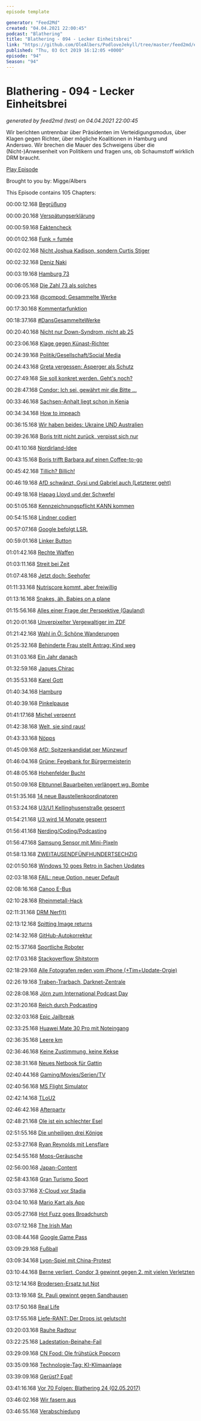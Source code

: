 ```yaml
---
episode template

generator: "Feed2Md"
created: "04.04.2021 22:00:45"
podcast: "Blathering"
title: "Blathering - 094 - Lecker Einheitsbrei"
link: "https://github.com/OleAlbers/PodloveJekyll/tree/master/feed2md/example/export/seasons/4/2019/10/Blathering - 094 - Lecker Einheitsbrei.md"
published: "Thu, 03 Oct 2019 16:12:05 +0000"
episode: "94"
Season: "94"
---
```


# Blathering - 094 - Lecker Einheitsbrei
_generated by feed2md (test) on 04.04.2021 22:00:45_

Wir berichten untrennbar über Präsidenten im Verteidigungsmodus, über Klagen gegen Richter, über mögliche Koalitionen in Hamburg und Anderswo. Wir brechen die Mauer des Schweigens über die (Nicht-)Anwesenheit von Politikern und fragen uns, ob Schaumstoff wirklich DRM braucht.

[Play Episode](https://www.blathering.de/podlove/file/954/s/feed/c/mp3/blathering_094.mp3)

Brought to you by: Migge/Albers

This Episode contains 105 Chapters:


00:00:12.168 [Begrüßung]()

00:00:20.168 [Verspätungserklärung](https://twitter.com/blathering_pod/status/1178926445088985088)

00:00:59.168 [Faktencheck]()

00:01:02.168 [Funk = fumée](https://de.pons.com/%C3%BCbersetzung/franz%C3%B6sisch-deutsch/fum%C3%A9e)

00:02:02.168 [Nicht Joshua Kadison, sondern Curtis Stiger](https://de.wikipedia.org/wiki/Curtis_Stigers)

00:02:32.168 [Deniz Naki](https://de.wikipedia.org/wiki/Deniz_Naki)

00:03:19.168 [Hamburg 73](https://www.hamburg73.de/)

00:06:05.168 [Die Zahl 73 als solches](http://spektrograph.com/die-entdeckung-der-sheldon-primzahlen/)

00:09:23.168 [@compod: Gesammelte Werke](https://twitter.com/search?q=(from%3Acompod)%20(%40blathering_pod)%20until%3A2019-10-03%20since%3A2019-09-25&src=typed_query&f=live)

00:17:30.168 [Kommentarfunktion](http://joernschaar.de/)

00:18:37.168 [#DansGesammelteWerke](https://twitter.com/search?q=(from%3Aevildanwallace)%20(%40blathering_pod)%20until%3A2019-10-03%20since%3A2019-09-25&src=typed_query&f=live)

00:20:40.168 [Nicht nur Down-Syndrom, nicht ab 25](https://www.spiegel.de/gesundheit/diagnose/bluttest-auf-downsyndrom-die-vor-und-nachteile-des-praena-tests-a-1262249.html)

00:23:06.168 [Klage gegen Künast-Richter](https://www.ckb-anwaelte.de/strafanzeige-wegen-des-verdachtes-der-rechtsbeugung-gegen-berliner-richter-im-fall-kuenast-eingereicht/)

00:24:39.168 [Politik/Gesellschaft/Social Media]()

00:24:43.168 [Greta vergessen: Asperger als Schutz](https://www.zdf.de/nachrichten/heute/greta-thunberg-interview-auslandsjournal-100.html)

00:27:49.168 [Sie soll konkret werden. Geht's noch?](https://www.zeit.de/politik/ausland/2019-09/vereinte-nationen-angela-merkel-greta-thunberg-emmanuel-macron)

00:28:47.168 [Condor: Ich sei, gewährt mir die Bitte …](https://de.wikipedia.org/wiki/Die_B%C3%BCrgschaft)

00:33:46.168 [Sachsen-Anhalt liegt schon in Kenia](https://www.spiegel.de/politik/deutschland/regierung-in-brandenburg-und-sachsen-kenia-koalition-in-sachsen-anhalt-hat-es-schwer-a-1289062.html)

00:34:34.168 [How to impeach](https://twitter.com/RBReich/status/1176619262682619904)

00:36:15.168 [Wir haben beides: Ukraine UND Australien](https://taz.de/Neue-Vorwuerfe-gegen-Donald-Trump/!5630822/)

00:39:26.168 [Boris tritt nicht zurück, verpisst sich nur](https://www.spiegel.de/politik/ausland/boris-johnson-schwester-rachel-johnson-wirft-ihm-geschmacklose-rhetorik-vor-a-1288882.html)

00:41:10.168 [Nordirland-Idee](https://www.tagesschau.de/ausland/brexit-irland-107.html)

00:43:15.168 [Boris trifft Barbara auf einen Coffee-to-go](https://www.buzzfeed.com/emilyashton/disposable-cup-boris-johnson)

00:45:42.168 [Tillich? Billich!](https://www.spiegel.de/wirtschaft/unternehmen/stanislaw-tillich-sachsens-ex-regierungschef-wird-mibrag-aufsichtsratschef-a-1288442-amp.html)

00:46:19.168 [AfD schwänzt, Gysi und Gabriel auch (Letzterer geht)](https://www.tagesschau.de/investigativ/kontraste/bundestag-abgeordnete-103.html)

00:49:18.168 [Hapag Lloyd und der Schwefel](https://www.hamburg1.de/nachrichten/42244/Erhebliche_Mehrkosten_fuer_Hapag_Lloyd.html)

00:51:05.168 [Kennzeichnungspflicht KANN kommen](https://taz.de/Kennzeichnungspflicht-fuer-Polizisten/!5626557/)

00:54:15.168 [Lindner codiert](https://web.archive.org/web/20190926064907/https://threadreaderapp.com/thread/1177087421990744064.html)

00:57:07.168 [Google befolgt LSR.](https://www.heise.de/newsticker/meldung/Leistungsschutzrecht-Google-streicht-Snippets-statt-zu-zahlen-4539389.html)

00:59:01.168 [Linker Button](https://taz.de/Linke-wegen-Antifa-Button-geruegt/!5630437/)

01:01:42.168 [Rechte Waffen](https://taz.de/Waffenfunde-bei-Rechtsextremen/!5625412/)

01:03:11.168 [Streit bei Zeit](https://threadreaderapp.com/thread/1177976249580437505.html)

01:07:48.168 [Jetzt doch: Seehofer](https://www.deutschlandfunk.de/der-tag-der-herzliche-horst.3415.de.html?dram:article_id=459818)

01:11:33.168 [Nutriscore kommt, aber freiwillig](https://www.verbraucherzentrale.de/wissen/lebensmittel/kennzeichnung-und-inhaltsstoffe/entscheidung-fuer-den-nutriscore-naehrwertkennzeichnung-kommt-2020-36561)

01:13:16.168 [Snakes, äh, Babies on a plane](https://www.theguardian.com/world/2019/sep/27/babies-on-a-plane-japan-airlines-unveils-tool-to-tackle-horror-of-screaming-infants)

01:15:56.168 [Alles einer Frage der Perspektive (Gauland)](https://twitter.com/WitzigWeil/status/1177619297000144898)

01:20:01.168 [Unverpixelter Vergewaltiger im ZDF]()

01:21:42.168 [Wahl in Ö: Schöne Wanderungen](https://www.derstandard.at/story/2000109137596/die-waehlerstromanalyse-wie-die-stimmen-gewandert-sind)

01:25:32.168 [Behinderte Frau stellt Antrag: Kind weg](https://www.ardmediathek.de/ard/player/Y3JpZDovL2JyLmRlL3ZpZGVvL2NlZjlkNTRhLTFlNjUtNDMzNy04OWQzLTVkMDFlM2E1ZjBhMg/)

01:31:03.168 [Ein Jahr danach](https://www.tagesschau.de/ausland/khashoggi-283.html)

01:32:59.168 [Jaques Chirac](https://de.wikipedia.org/wiki/Jacques_Chirac)

01:35:53.168 [Karel Gott](https://de.wikipedia.org/wiki/Karel_Gott)

01:40:34.168 [Hamburg]()

01:40:39.168 [Pinkelpause]()

01:41:17.168 [Michel verpennt](https://taz.de/Rechtsextremer-Aufmarsch-in-Hamburg/!5625366/)

01:42:38.168 [Welt, sie sind raus!](http://web.archive.org/web/20191001090419/https://www.abendblatt.de/hamburg/article227239681/Axel-Springer-Kuerzungen-Welt-Hamburg-Journalismus-Medien.html)

01:43:33.168 [Nöpps](https://de.wikipedia.org/wiki/N%C3%B6pps)

01:45:09.168 [AfD: Spitzenkandidat per Münzwurf](https://www.hamburg1.de/nachrichten/42272/Dirk_Nockemann_ist_AfD_Spitzenkandidat.html)

01:46:04.168 [Grüne: Fegebank for Bürgermeisterin](https://www.hamburg1.de/nachrichten/42273/Katharina_Fegebank_will_Erste_Buergermeisterin_werden.html)

01:48:05.168 [Hohenfelder Bucht](https://www.hamburg1.de/nachrichten/42216/Umgestaltung_der_Hohenfelder_Bucht.html)

01:50:09.168 [Elbtunnel Bauarbeiten verlängert wg. Bombe]()

01:51:35.168 [14 neue Baustellenkoordinatoren](https://www.hamburg1.de/nachrichten/42220/14_Baustellenkoordinatoren_vorgestellt.html)

01:53:24.168 [U3/U1 Kellinghusenstraße gesperrt](https://www.hamburg1.de/nachrichten/42231/Sperrung_der_U1_und_U3_am_Wochenende.html)

01:54:21.168 [U3 wird 14 Monate gesperrt](https://www.ndr.de/nachrichten/hamburg/U3-14-Monate-Sanierung-ab-naechstem-Herbst,ubahn584.html)

01:56:41.168 [Nerding/Coding/Podcasting]()

01:56:47.168 [Samsung Sensor mit Mini-Pixeln](https://www.golem.de/news/smartphones-samsung-stellt-kompakten-kamerasensor-mit-kleinen-pixeln-vor-1909-144047.html)

01:58:13.168 [ZWEITAUSENDFÜNFHUNDERTSECHZIG](https://www.zdnet.de/88369685/xiaomi-mi-mix-alpha-mit-rundum-bildschirm-kostet-2560-euro/)

02:01:50.168 [Windows 10 goes Retro in Sachen Updates](https://www.golem.de/news/microsoft-windows-10-bringt-optionale-updates-aus-windows-7-zurueck-1909-144049.html)

02:03:18.168 [FAIL: neue Option, neuer Default](https://windowsunited.de/ausschneiden-und-skizzieren-jetzt-mit-multi-window-unterstuetzung/)

02:08:16.168 [Canoo E-Bus](https://www.spiegel.de/auto/aktuell/canoo-ex-bmw-entwickler-stellt-elektro-bulli-vor-a-1288935.html)

02:10:28.168 [Rheinmetall-Hack](https://www.wz.de/nrw/hacker-stoeren-autozulieferer-produktion-bei-rheinmetall_aid-46122085)

02:11:31.168 [DRM Nerf(t)](https://www.golem.de/news/hasbro-neue-nerf-guns-haben-wohl-kopierschutz-integriert-1909-144044.html)

02:13:12.168 [Spitting Image returns](https://www.theguardian.com/tv-and-radio/2019/sep/28/spitting-image-returns-chaotic-times-trump-putin-zuckerberg)

02:14:32.168 [GitHub-Autokorrektur](https://twitter.com/stammtischphilo/status/1177964603927609349)

02:15:37.168 [Sportliche Roboter](https://www.youtube.com/watch?v=_sBBaNYex3E)

02:17:03.168 [Stackoverflow Shitstorm](https://stackoverflow.blog/)

02:18:29.168 [Alle Fotografen reden vom iPhone (+Tim+Update-Orgie)](https://youtu.be/PEjF8Ny4hHg)

02:26:19.168 [Traben-Trarbach, Darknet-Zentrale](https://www.zeit.de/digital/2019-09/darknet-cyberbunker-cyberverbrechen-mosel/komplettansicht)

02:28:08.168 [Jörn zum International Podcast Day](http://www.meine-url-ist-laenger-als-deine.de/?podcast=jsfp244-wie-lang-ist-ein-podcast)

02:31:20.168 [Reich durch Podcasting](https://twitter.com/stammtischphilo/status/1178418006352945152)

02:32:03.168 [Epic Jailbreak](https://www.theverge.com/2019/9/27/20886835/iphone-exploit-checkm8-axi0mx-security-flaw-vunerability-jailbreak-permanent-bootrom-ios)

02:33:25.168 [Huawei Mate 30 Pro mit Noteingang](https://www.derstandard.at/story/2000109351970/mate-30-sicherheitsforscher-findet-geheime-hintertuer-im-huawei-smartphone)

02:36:35.168 [Leere km]()

02:36:46.168 [Keine Zustimmung, keine Kekse](https://www.heise.de/newsticker/meldung/EuGH-Keine-Cookies-ohne-Zustimmung-4543630.html)

02:38:31.168 [Neues Netbook für Gattin](https://www.medion.com/de/shop/p/convertible-notebooks-medion-akoya-e2228t-intel-atom-x5-z8300-windows-10-home-29-5-cm-11-6-fhd-touch-display-64-gb-flash-4-gb-ram-convertible-notebook-b-ware--30023449B)

02:40:44.168 [Gaming/Movies/Serien/TV]()

02:40:56.168 [MS Flight Simulator](https://www.heise.de/newsticker/meldung/Flight-Simulator-2020-Next-Gen-Simulation-dank-Cloud-Petabytes-4544730.html)

02:42:14.168 [TLoU2](https://twitter.com/stammtischphilo/status/1176909937987002375)

02:46:42.168 [Afterparty](https://twitter.com/stammtischphilo/status/1176926939354927104)

02:48:21.168 [Ole ist ein schlechter Esel](https://twitter.com/stammtischphilo/status/1178388341127106563)

02:51:55.168 [Die unheiligen drei Könige](https://www.theguardian.com/film/2019/oct/01/three-kings-at-20-david-o-russell)

02:53:27.168 [Ryan Reynolds mit Lensflare](https://twitter.com/stammtischphilo/status/1179083886216798209)

02:54:55.168 [Mops-Geräusche](https://www.gamebyte.com/a-pug-has-been-hired-by-343-industries-to-make-alien-sounds-for-halo-infinite/)

02:56:00.168 [Japan-Content](https://twitter.com/stammtischphilo/status/1179148183269720066)

02:58:43.168 [Gran Turismo Sport](https://www.gran-turismo.com/de/products/gtsport/)

03:03:37.168 [X-Cloud vor Stadia](https://www.golem.de/news/project-xcloud-microsoft-testet-spielestreaming-ab-oktober-2019-1909-144085.html)

03:04:10.168 [Mario Kart als App](https://www.golem.de/news/mario-kart-tour-im-test-fahrgeschaeft-mit-spassbremse-1909-144112.html)

03:05:27.168 [Hot Fuzz goes Broadchurch](https://twitter.com/TheAVClub/status/1099884478808408065)

03:07:12.168 [The Irish Man](https://www.youtube.com/watch?v=WHXxVmeGQUc)

03:08:44.168 [Google Game Pass](https://www.golem.de/news/spieleabo-google-play-pass-auf-android-eroeffnet-1909-144045.html)

03:09:29.168 [Fußball]()

03:09:34.168 [Lyon-Spiel mit China-Protest](https://twitter.com/101ULTRAS/status/1177980206956580864)

03:10:44.168 [Berne verliert, Condor 3 gewinnt gegen 2. mit vielen Verletzten](http://www.fussball.de/spiel/willinghusen-1-condor-3/-/spiel/027I7R1OAK000000VS5489B4VU9HDBC9#!/)

03:12:14.168 [Brodersen-Ersatz tut Not](https://www.tag24.de/amp/svend-brodersen-fc-st-pauli-schluesselbeinbruch-verletzung-monatelanger-ausfall-operation-1231334)

03:13:19.168 [St. Pauli gewinnt gegen Sandhausen](https://www.stefangroenveld.de/2019/souveraen-gewonnen-2/)

03:17:50.168 [Real Life]()

03:17:55.168 [Liefe-RANT: Der Drops ist gelutscht]()

03:20:03.168 [Rauhe Radtour](https://twitter.com/stammtischphilo/status/1177938322230042624)

03:22:25.168 [Ladestation-Beinahe-Fail](https://www.winsim.de/vB/faq/search?search=Sperre+von+Service-Diensten+von+Drittanbieter)

03:29:09.168 [CN Food: Ole frühstück Popcorn](https://twitter.com/stammtischphilo/status/1177500265928282112)

03:35:09.168 [Technologie-Tag: KI-Klimaanlage]()

03:39:09.168 [Gerüst? Egal!](https://twitter.com/stammtischphilo/status/1179282134965600256)

03:41:16.168 [Vor 70 Folgen: Blathering 24 (02.05.2017)](https://www.blathering.de/2017/05/blathering-024-geteilte-aufmerksamkeit/)

03:46:02.168 [Wir fasern aus]()

03:46:55.168 [Verabschiedung]()


